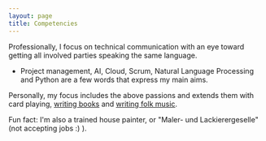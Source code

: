 ```yaml
---
layout: page
title: Competencies
---
```


Professionally, I focus on technical communication with an eye toward getting all involved parties speaking the same language.
- Project management, AI, Cloud, Scrum, Natural Language Processing and Python are a few words that express my main aims.

Personally, my focus includes the above passions and extends them with card playing, [writing books](/books) and [writing folk music](/music).

Fun fact: I'm also a trained house painter, or "Maler- und Lackierergeselle" (not accepting jobs :) ).
  
